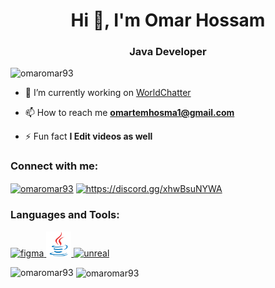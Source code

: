 <h1 align="center">Hi 👋, I'm Omar Hossam</h1>
<h3 align="center">Java Developer</h3>

<p align="left"> <img src="https://komarev.com/ghpvc/?username=omaromar93&label=Profile%20views&color=0e75b6&style=flat" alt="omaromar93" /> </p>

- 🔭 I’m currently working on [WorldChatter](https://github.com/OmarOmar93/WorldChatter)

- 📫 How to reach me **omartemhosma1@gmail.com**

- ⚡ Fun fact **I Edit videos as well**

<h3 align="left">Connect with me:</h3>
<p align="left">
<a href="https://www.youtube.com/c/omaromar93" target="blank"><img align="center" src="https://raw.githubusercontent.com/rahuldkjain/github-profile-readme-generator/master/src/images/icons/Social/youtube.svg" alt="omaromar93" height="30" width="40" /></a>
<a href="https://discord.gg/https://discord.gg/xhwBsuNYWA" target="blank"><img align="center" src="https://raw.githubusercontent.com/rahuldkjain/github-profile-readme-generator/master/src/images/icons/Social/discord.svg" alt="https://discord.gg/xhwBsuNYWA" height="30" width="40" /></a>
</p>

<h3 align="left">Languages and Tools:</h3>
<p align="left"> <a href="https://www.figma.com/" target="_blank" rel="noreferrer"> <img src="https://www.vectorlogo.zone/logos/figma/figma-icon.svg" alt="figma" width="40" height="40"/> </a> <a href="https://www.java.com" target="_blank" rel="noreferrer"> <img src="https://raw.githubusercontent.com/devicons/devicon/master/icons/java/java-original.svg" alt="java" width="40" height="40"/> </a> <a href="https://unrealengine.com/" target="_blank" rel="noreferrer"> <img src="https://raw.githubusercontent.com/kenangundogan/fontisto/036b7eca71aab1bef8e6a0518f7329f13ed62f6b/icons/svg/brand/unreal-engine.svg" alt="unreal" width="40" height="40"/> </a> </p>

<p><img align="left" src="https://github-readme-stats.vercel.app/api/top-langs?username=omaromar93&show_icons=true&locale=en&layout=compact" alt="omaromar93" /></p>

<p>&nbsp;<img align="center" src="https://github-readme-stats.vercel.app/api?username=omaromar93&show_icons=true&locale=en" alt="omaromar93" /></p>
